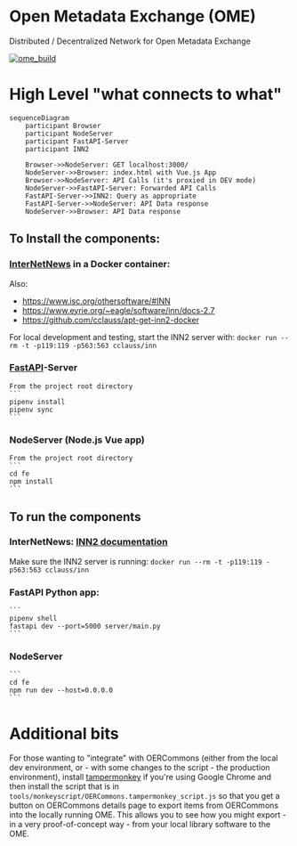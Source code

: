 # Open Metadata Exchange (OME)
Distributed / Decentralized Network for Open Metadata Exchange

[![ome_build](https://github.com/ISKME/Open-Metadata-Exchange/actions/workflows/build.yml/badge.svg)](https://github.com/ISKME/Open-Metadata-Exchange/actions/workflows/build.yml)

# High Level "what connects to what"

```mermaid
sequenceDiagram
	participant Browser
	participant NodeServer
	participant FastAPI-Server
	participant INN2

	Browser->>NodeServer: GET localhost:3000/
	NodeServer->>Browser: index.html with Vue.js App
	Browser->>NodeServer: API Calls (it's proxied in DEV mode)
	NodeServer->>FastAPI-Server: Forwarded API Calls
	FastAPI-Server->>INN2: Query as appropriate
	FastAPI-Server->>NodeServer: API Data response
	NodeServer->>Browser: API Data response
```

## To Install the components:
### [InterNetNews](https://github.com/InterNetNews/inn) in a Docker container:
Also:
* https://www.isc.org/othersoftware/#INN
* https://www.eyrie.org/~eagle/software/inn/docs-2.7
* https://github.com/cclauss/apt-get-inn2-docker

For local development and testing, start the INN2 server with:
    ```
	docker run --rm -t -p119:119 -p563:563 cclauss/inn
	```

### [FastAPI](https://fastapi.tiangolo.com/)-Server
	From the project root directory
	```
	pipenv install
	pipenv sync
	```
### NodeServer (Node.js Vue app)
	From the project root directory
	```
	cd fe
	npm install
	```

## To run the components
### InterNetNews: [INN2 documentation](https://www.isc.org/othersoftware/#INN)
Make sure the INN2 server is running:
    ```
	docker run --rm -t -p119:119 -p563:563 cclauss/inn
	```

### FastAPI Python app:
	```
	pipenv shell
	fastapi dev --port=5000 server/main.py
	```
### NodeServer
	```
	cd fe
	npm run dev --host=0.0.0.0
	```

# Additional bits
For those wanting to "integrate" with OERCommons (either from the
local dev environment, or - with some changes to the script - the
production environment), install [tampermonkey](https://www.tampermonkey.net/)
if you're using Google Chrome and then install the script that is in
`tools/monkeyscript/OERCommons.tampermonkey_script.js` so that you get
a button on OERCommons details page to export items from OERCommons
into the locally running OME. This allows you to see how you might
export - in a very proof-of-concept way - from your local library
software to the OME.
